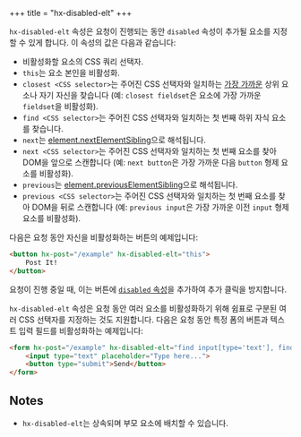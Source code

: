 +++
title = "hx-disabled-elt"
+++

`hx-disabled-elt` 속성은 요청이 진행되는 동안 `disabled` 속성이 추가될 요소를 지정할 수 있게 합니다. 이 속성의 값은 다음과 같습니다:

* 비활성화할 요소의 CSS 쿼리 선택자.
* `this`는 요소 본인을 비활성화.
* `closest <CSS selector>`는 주어진 CSS 선택자와 일치하는 [가장 가까운](https://developer.mozilla.org/docs/Web/API/Element/closest) 상위 요소나 자기 자신을 찾습니다 (예: `closest fieldset`은 요소에 가장 가까운 `fieldset`을 비활성화).
* `find <CSS selector>`는 주어진 CSS 선택자와 일치하는 첫 번째 하위 자식 요소를 찾습니다.
* `next`는 [element.nextElementSibling](https://developer.mozilla.org/docs/Web/API/Element/nextElementSibling)으로 해석됩니다.
* `next <CSS selector>`는 주어진 CSS 선택자와 일치하는 첫 번째 요소를 찾아 DOM을 앞으로 스캔합니다 (예: `next button`은 가장 가까운 다음 `button` 형제 요소를 비활성화).
* `previous`는 [element.previousElementSibling](https://developer.mozilla.org/docs/Web/API/Element/previousElementSibling)으로 해석됩니다.
* `previous <CSS selector>`는 주어진 CSS 선택자와 일치하는 첫 번째 요소를 찾아 DOM을 뒤로 스캔합니다 (예: `previous input`은 가장 가까운 이전 `input` 형제 요소를 비활성화).

다음은 요청 동안 자신을 비활성화하는 버튼의 예제입니다:

```html
<button hx-post="/example" hx-disabled-elt="this">
    Post It!
</button>
```

요청이 진행 중일 때, 이는 버튼에 [`disabled` 속성](https://developer.mozilla.org/en-US/docs/Web/HTML/Attributes/disabled)을 추가하여 추가 클릭을 방지합니다.

`hx-disabled-elt` 속성은 요청 동안 여러 요소를 비활성화하기 위해 쉼표로 구분된 여러 CSS 선택자를 지정하는 것도 지원합니다. 다음은 요청 동안 특정 폼의 버튼과 텍스트 입력 필드를 비활성화하는 예제입니다:

```html
<form hx-post="/example" hx-disabled-elt="find input[type='text'], find button">
    <input type="text" placeholder="Type here...">
    <button type="submit">Send</button>
</form>
```

## Notes

* `hx-disabled-elt`는 상속되며 부모 요소에 배치할 수 있습니다.

[hx-trigger]: https://htmx.org/attributes/hx-trigger/
